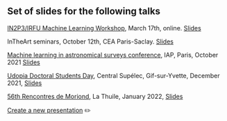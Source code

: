 ## Set of slides for the following talks

[IN2P3/IRFU Machine Learning Workshop](https://indico.in2p3.fr/event/22938/), March 17th, online. [Slides](https://b-remy.github.io/talks/in2p3_2021)

InTheArt seminars, October 12th, CEA Paris-Saclay. [Slides](https://b-remy.github.io/talks/ITA2021)

[Machine learning in astronomical surveys conference](https://ml-iap2021.sciencesconf.org/), IAP, Paris, October 2021 [Slides](https://b-remy.github.io/talks/ML-IAP2021)

[Udopia Doctoral Students Day](https://dataia.eu/evenements/1ere-journee-annuelle-des-etudiants-udopia), Central Supélec, Gif-sur-Yvette, December 2021, [Slides](https://b-remy.github.io/talks/UDOPIA2021)

[56th Rencontres de Moriond](https://moriond.in2p3.fr/2022/Cosmology/Program.html), La Thuile, January 2022, [Slides](https://b-remy.github.io/talks/Moriond2022)

[Create a new presentation](https://github.com/b-remy/talks/blob/main/new_talk.md) :pencil2:
